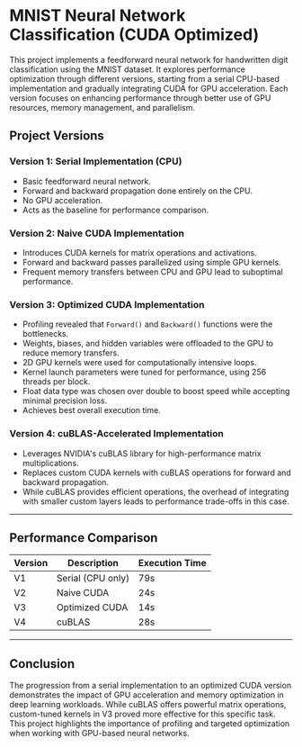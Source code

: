 # MNIST Neural Network Classification (CUDA Optimized)

This project implements a feedforward neural network for handwritten digit classification using the MNIST dataset. It explores performance optimization through different versions, starting from a serial CPU-based implementation and gradually integrating CUDA for GPU acceleration. Each version focuses on enhancing performance through better use of GPU resources, memory management, and parallelism.

## Project Versions

### **Version 1: Serial Implementation (CPU)**
- Basic feedforward neural network.
- Forward and backward propagation done entirely on the CPU.
- No GPU acceleration.
- Acts as the baseline for performance comparison.

### **Version 2: Naive CUDA Implementation**
- Introduces CUDA kernels for matrix operations and activations.
- Forward and backward passes parallelized using simple GPU kernels.
- Frequent memory transfers between CPU and GPU lead to suboptimal performance.

### **Version 3: Optimized CUDA Implementation**
- Profiling revealed that `Forward()` and `Backward()` functions were the bottlenecks.
- Weights, biases, and hidden variables were offloaded to the GPU to reduce memory transfers.
- 2D GPU kernels were used for computationally intensive loops.
- Kernel launch parameters were tuned for performance, using 256 threads per block.
- Float data type was chosen over double to boost speed while accepting minimal precision loss.
- Achieves best overall execution time.

### **Version 4: cuBLAS-Accelerated Implementation**
- Leverages NVIDIA's cuBLAS library for high-performance matrix multiplications.
- Replaces custom CUDA kernels with cuBLAS operations for forward and backward propagation.
- While cuBLAS provides efficient operations, the overhead of integrating with smaller custom layers leads to performance trade-offs in this case.

---

## Performance Comparison

| Version | Description                | Execution Time |
|---------|----------------------------|----------------|
| V1      | Serial (CPU only)          | 79s            |
| V2      | Naive CUDA                 | 24s            |
| V3      | Optimized CUDA             | 14s            |
| V4      | cuBLAS                     | 28s            |

---

## Conclusion

The progression from a serial implementation to an optimized CUDA version demonstrates the impact of GPU acceleration and memory optimization in deep learning workloads. While cuBLAS offers powerful matrix operations, custom-tuned kernels in V3 proved more effective for this specific task. This project highlights the importance of profiling and targeted optimization when working with GPU-based neural networks.
